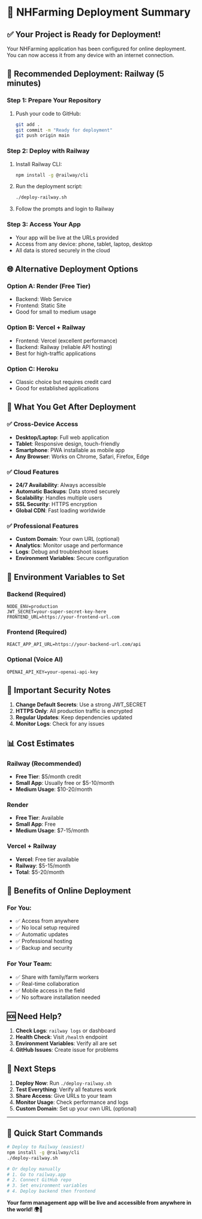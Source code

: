 # 🚀 NHFarming Deployment Summary

## ✅ **Your Project is Ready for Deployment!**

Your NHFarming application has been configured for online deployment. You can now access it from any device with an internet connection.

## 🎯 **Recommended Deployment: Railway (5 minutes)**

### **Step 1: Prepare Your Repository**
1. Push your code to GitHub:
   ```bash
   git add .
   git commit -m "Ready for deployment"
   git push origin main
   ```

### **Step 2: Deploy with Railway**
1. Install Railway CLI:
   ```bash
   npm install -g @railway/cli
   ```

2. Run the deployment script:
   ```bash
   ./deploy-railway.sh
   ```

3. Follow the prompts and login to Railway

### **Step 3: Access Your App**
- Your app will be live at the URLs provided
- Access from any device: phone, tablet, laptop, desktop
- All data is stored securely in the cloud

## 🌐 **Alternative Deployment Options**

### **Option A: Render (Free Tier)**
- Backend: Web Service
- Frontend: Static Site
- Good for small to medium usage

### **Option B: Vercel + Railway**
- Frontend: Vercel (excellent performance)
- Backend: Railway (reliable API hosting)
- Best for high-traffic applications

### **Option C: Heroku**
- Classic choice but requires credit card
- Good for established applications

## 📱 **What You Get After Deployment**

### **✅ Cross-Device Access**
- **Desktop/Laptop**: Full web application
- **Tablet**: Responsive design, touch-friendly
- **Smartphone**: PWA installable as mobile app
- **Any Browser**: Works on Chrome, Safari, Firefox, Edge

### **✅ Cloud Features**
- **24/7 Availability**: Always accessible
- **Automatic Backups**: Data stored securely
- **Scalability**: Handles multiple users
- **SSL Security**: HTTPS encryption
- **Global CDN**: Fast loading worldwide

### **✅ Professional Features**
- **Custom Domain**: Your own URL (optional)
- **Analytics**: Monitor usage and performance
- **Logs**: Debug and troubleshoot issues
- **Environment Variables**: Secure configuration

## 🔧 **Environment Variables to Set**

### **Backend (Required)**
```env
NODE_ENV=production
JWT_SECRET=your-super-secret-key-here
FRONTEND_URL=https://your-frontend-url.com
```

### **Frontend (Required)**
```env
REACT_APP_API_URL=https://your-backend-url.com/api
```

### **Optional (Voice AI)**
```env
OPENAI_API_KEY=your-openai-api-key
```

## 🚨 **Important Security Notes**

1. **Change Default Secrets**: Use a strong JWT_SECRET
2. **HTTPS Only**: All production traffic is encrypted
3. **Regular Updates**: Keep dependencies updated
4. **Monitor Logs**: Check for any issues

## 📊 **Cost Estimates**

### **Railway (Recommended)**
- **Free Tier**: $5/month credit
- **Small App**: Usually free or $5-10/month
- **Medium Usage**: $10-20/month

### **Render**
- **Free Tier**: Available
- **Small App**: Free
- **Medium Usage**: $7-15/month

### **Vercel + Railway**
- **Vercel**: Free tier available
- **Railway**: $5-15/month
- **Total**: $5-20/month

## 🎉 **Benefits of Online Deployment**

### **For You:**
- ✅ Access from anywhere
- ✅ No local setup required
- ✅ Automatic updates
- ✅ Professional hosting
- ✅ Backup and security

### **For Your Team:**
- ✅ Share with family/farm workers
- ✅ Real-time collaboration
- ✅ Mobile access in the field
- ✅ No software installation needed

## 🆘 **Need Help?**

1. **Check Logs**: `railway logs` or dashboard
2. **Health Check**: Visit `/health` endpoint
3. **Environment Variables**: Verify all are set
4. **GitHub Issues**: Create issue for problems

## 🚀 **Next Steps**

1. **Deploy Now**: Run `./deploy-railway.sh`
2. **Test Everything**: Verify all features work
3. **Share Access**: Give URLs to your team
4. **Monitor Usage**: Check performance and logs
5. **Custom Domain**: Set up your own URL (optional)

---

## 🎯 **Quick Start Commands**

```bash
# Deploy to Railway (easiest)
npm install -g @railway/cli
./deploy-railway.sh

# Or deploy manually
# 1. Go to railway.app
# 2. Connect GitHub repo
# 3. Set environment variables
# 4. Deploy backend then frontend
```

**Your farm management app will be live and accessible from anywhere in the world! 🌍🚜** 